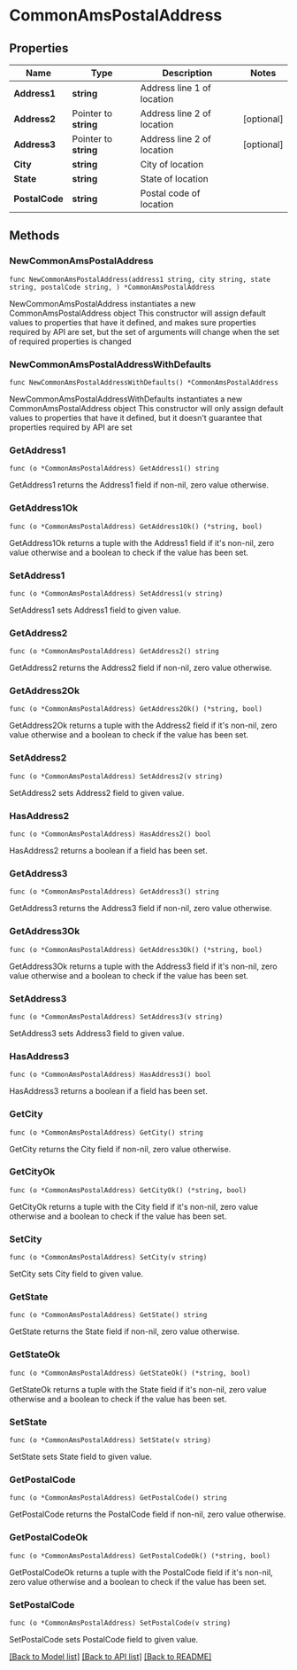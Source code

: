# CommonAmsPostalAddress

## Properties

Name | Type | Description | Notes
------------ | ------------- | ------------- | -------------
**Address1** | **string** | Address line 1 of location | 
**Address2** | Pointer to **string** | Address line 2 of location | [optional] 
**Address3** | Pointer to **string** | Address line 2 of location | [optional] 
**City** | **string** | City of location | 
**State** | **string** | State of location | 
**PostalCode** | **string** | Postal code of location | 

## Methods

### NewCommonAmsPostalAddress

`func NewCommonAmsPostalAddress(address1 string, city string, state string, postalCode string, ) *CommonAmsPostalAddress`

NewCommonAmsPostalAddress instantiates a new CommonAmsPostalAddress object
This constructor will assign default values to properties that have it defined,
and makes sure properties required by API are set, but the set of arguments
will change when the set of required properties is changed

### NewCommonAmsPostalAddressWithDefaults

`func NewCommonAmsPostalAddressWithDefaults() *CommonAmsPostalAddress`

NewCommonAmsPostalAddressWithDefaults instantiates a new CommonAmsPostalAddress object
This constructor will only assign default values to properties that have it defined,
but it doesn't guarantee that properties required by API are set

### GetAddress1

`func (o *CommonAmsPostalAddress) GetAddress1() string`

GetAddress1 returns the Address1 field if non-nil, zero value otherwise.

### GetAddress1Ok

`func (o *CommonAmsPostalAddress) GetAddress1Ok() (*string, bool)`

GetAddress1Ok returns a tuple with the Address1 field if it's non-nil, zero value otherwise
and a boolean to check if the value has been set.

### SetAddress1

`func (o *CommonAmsPostalAddress) SetAddress1(v string)`

SetAddress1 sets Address1 field to given value.


### GetAddress2

`func (o *CommonAmsPostalAddress) GetAddress2() string`

GetAddress2 returns the Address2 field if non-nil, zero value otherwise.

### GetAddress2Ok

`func (o *CommonAmsPostalAddress) GetAddress2Ok() (*string, bool)`

GetAddress2Ok returns a tuple with the Address2 field if it's non-nil, zero value otherwise
and a boolean to check if the value has been set.

### SetAddress2

`func (o *CommonAmsPostalAddress) SetAddress2(v string)`

SetAddress2 sets Address2 field to given value.

### HasAddress2

`func (o *CommonAmsPostalAddress) HasAddress2() bool`

HasAddress2 returns a boolean if a field has been set.

### GetAddress3

`func (o *CommonAmsPostalAddress) GetAddress3() string`

GetAddress3 returns the Address3 field if non-nil, zero value otherwise.

### GetAddress3Ok

`func (o *CommonAmsPostalAddress) GetAddress3Ok() (*string, bool)`

GetAddress3Ok returns a tuple with the Address3 field if it's non-nil, zero value otherwise
and a boolean to check if the value has been set.

### SetAddress3

`func (o *CommonAmsPostalAddress) SetAddress3(v string)`

SetAddress3 sets Address3 field to given value.

### HasAddress3

`func (o *CommonAmsPostalAddress) HasAddress3() bool`

HasAddress3 returns a boolean if a field has been set.

### GetCity

`func (o *CommonAmsPostalAddress) GetCity() string`

GetCity returns the City field if non-nil, zero value otherwise.

### GetCityOk

`func (o *CommonAmsPostalAddress) GetCityOk() (*string, bool)`

GetCityOk returns a tuple with the City field if it's non-nil, zero value otherwise
and a boolean to check if the value has been set.

### SetCity

`func (o *CommonAmsPostalAddress) SetCity(v string)`

SetCity sets City field to given value.


### GetState

`func (o *CommonAmsPostalAddress) GetState() string`

GetState returns the State field if non-nil, zero value otherwise.

### GetStateOk

`func (o *CommonAmsPostalAddress) GetStateOk() (*string, bool)`

GetStateOk returns a tuple with the State field if it's non-nil, zero value otherwise
and a boolean to check if the value has been set.

### SetState

`func (o *CommonAmsPostalAddress) SetState(v string)`

SetState sets State field to given value.


### GetPostalCode

`func (o *CommonAmsPostalAddress) GetPostalCode() string`

GetPostalCode returns the PostalCode field if non-nil, zero value otherwise.

### GetPostalCodeOk

`func (o *CommonAmsPostalAddress) GetPostalCodeOk() (*string, bool)`

GetPostalCodeOk returns a tuple with the PostalCode field if it's non-nil, zero value otherwise
and a boolean to check if the value has been set.

### SetPostalCode

`func (o *CommonAmsPostalAddress) SetPostalCode(v string)`

SetPostalCode sets PostalCode field to given value.



[[Back to Model list]](../README.md#documentation-for-models) [[Back to API list]](../README.md#documentation-for-api-endpoints) [[Back to README]](../README.md)


